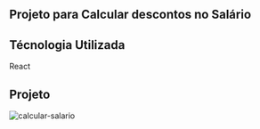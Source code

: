 ## Projeto para Calcular descontos no Salário

## Técnologia Utilizada
React

## Projeto
![calcular-salario](https://user-images.githubusercontent.com/45996913/90709066-bc816580-e271-11ea-92b2-b3e2ae6e9033.PNG)
